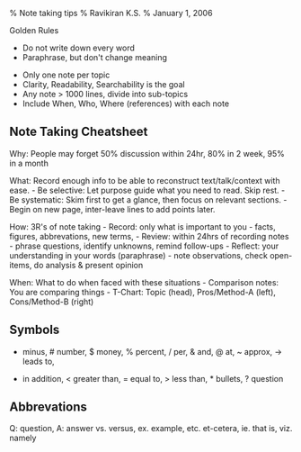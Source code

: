 % Note taking tips
% Ravikiran K.S.
% January 1, 2006

Golden Rules
* Do not write down every word
* Paraphrase, but don't change meaning

- Only one note per topic
- Clarity, Readability, Searchability is the goal
- Any note > 1000 lines, divide into sub-topics
- Include When, Who, Where (references) with each note

## Note Taking Cheatsheet

Why: People may forget 50% discussion within 24hr, 80% in 2 week, 95% in a month

What: Record enough info to be able to reconstruct text/talk/context with ease.
    - Be selective: Let purpose guide what you need to read. Skip rest.
    - Be systematic: Skim first to get a glance, then focus on relevant sections.
    - Begin on new page, inter-leave lines to add points later.

How: 3R's of note taking
    - Record: only what is important to you
        - facts, figures, abbrevations, new terms, 
    - Review: within 24hrs of recording notes
        - phrase questions, identify unknowns, remind follow-ups
    - Reflect: your understanding in your words (paraphrase)
        - note observations, check open-items, do analysis & present opinion

When: What to do when faced with these situations
    - Comparison notes: You are comparing things
        - T-Chart: Topic (head), Pros/Method-A (left), Cons/Method-B (right)

Symbols
-------
- minus, # number, $ money, % percent, / per, & and, @ at, ~ approx, -> leads to,
+ in addition, < greater than, = equal to, > less than, * bullets, ? question

Abbrevations
------------
Q: question, A: answer
vs. versus, ex. example, etc. et-cetera, ie. that is, viz. namely

